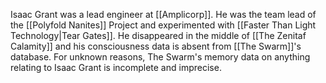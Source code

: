 Isaac Grant was a lead engineer at [[Amplicorp]]. He was the team lead of the [[Polyfold Nanites]] Project and experimented with [[Faster Than Light Technology|Tear Gates]]. He disappeared in the middle of [[The Zenitaf Calamity]] and his consciousness data is absent from [[The Swarm]]'s database. For unknown reasons, The Swarm's memory data on anything relating to Isaac Grant is incomplete and imprecise.